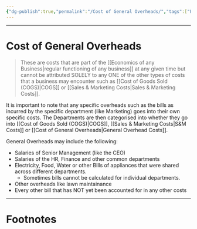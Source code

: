 ```yaml
---
{"dg-publish":true,"permalink":"/Cost of General Overheads/","tags":["Finance"]}
---
```



---
# Cost of General Overheads
> These are costs that are part of the [[Economics of any Business\|regular functioning of any business]] at any given time but cannot be attributed SOLELY to any ONE of the other types of costs that a business may encounter such as [[Cost of Goods Sold (COGS)\|COGS]] or [[Sales & Marketing Costs\|Sales & Marketing Costs]].

It is important to note that any specific overheads such as the bills as incurred by the specific department (like Marketing) goes into their own specific costs. The Departments are then categorised into whether they go into [[Cost of Goods Sold (COGS)\|COGS]], [[Sales & Marketing Costs\|S&M Costs]] or [[Cost of General Overheads\|General Overhead Costs]].

General Overheads may include the following:
- Salaries of Senior Management (like the CEO)
- Salaries of the HR, Finance and other common departments
- Electricity, Food, Water or other Bills of appliances that were shared across different departments. 
	- Sometimes bills cannot be calculated for individual departments.
- Other overheads like lawn maintainance
- Every other bill that has NOT yet been accounted for in any other costs


---
# Footnotes